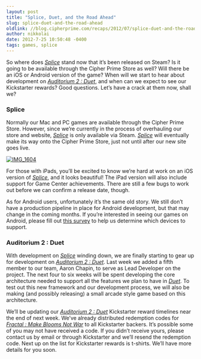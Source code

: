 ```yaml
---
layout: post
title: "Splice, Duet, and the Road Ahead"
slug: splice-duet-and-the-road-ahead
oldlink: //blog.cipherprime.com/recaps/2012/07/splice-duet-and-the-road-ahead
author: nikkolai
date: 2012-7-25 10:50:48 -0400
tags: games, splice
---
```


So where does _[Splice](http://cipherprime.com/games/splice/)_ stand now that it’s been released on Steam? Is it going to be available through the Cipher Prime Store as well? Will there be an iOS or Android version of the game? When will we start to hear about development on _[Auditorium 2 : Duet](http://cpri.me/A2Duet)_, and when can we expect to see our Kickstarter rewards? Good questions. Let’s have a crack at them now, shall we?

### Splice

Normally our Mac and PC games are available through the Cipher Prime Store. However, since we’re currently in the process of overhauling our store and website, _[Splice](http://cipherprime.com/games/splice/)_ is only available via Steam. _[Splice](http://cipherprime.com/games/splice/)_ will eventually make its way onto the Cipher Prime Store, just not until after our new site goes live.

[![](/img/blog/IMG_1604.png "IMG_1604")](/img/blog/IMG_1604.png)

For those with iPads, you’ll be excited to know we’re hard at work on an iOS version of _[Splice](http://cipherprime.com/games/splice/)_, and it looks beautiful! The iPad version will also include support for Game Center achievements. There are still a few bugs to work out before we can confirm a release date, though.

As for Android users, unfortunately it’s the same old story. We still don’t have a production pipeline in place for Android development, but that may change in the coming months. If you’re interested in seeing our games on Android, please fill out [this survey](https://docs.google.com/a/cipherprime.com/spreadsheet/viewform?formkey=dFFRUmpKSnNyZENwdFJiUk40RVBzRGc6MQ#gid=0) to help us determine which devices to support.

### Auditorium 2 : Duet

With development on _[Splice](http://cipherprime.com/games/splice/)_ winding down, we are finally starting to gear up for development on _[Auditorium 2 : Duet](http://cpri.me/A2Duet)_. Last week we added a fifth member to our team, Aaron Chapin, to serve as Lead Developer on the project. The next four to six weeks will be spent developing the core architecture needed to support all the features we plan to have in _[Duet](http://cpri.me/A2Duet)_. To test out this new framework and our development process, we will also be making (and possibly releasing) a small arcade style game based on this architecture.

We’ll be updating our _[Auditorium 2 : Duet](http://cpri.me/A2Duet)_ Kickstarter reward timelines near the end of next week. We’ve already distributed redemption codes for _[Fractal : Make Blooms Not War](http://cipherprime.com/games/fractal/)_ to all Kickstarter backers. It’s possible some of you may not have received a code. If you didn’t receive yours, please contact us by email or through Kickstarter and we’ll resend the redemption code. Next up on the list for Kickstarter rewards is t-shirts. We’ll have more details for you soon.
